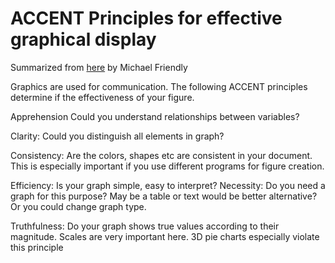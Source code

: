 # ACCENT Principles for effective graphical display

Summarized from [here](https://www.datavis.ca/gallery/accent.php) by Michael Friendly


Graphics are used for communication. The following ACCENT principles determine if the effectiveness of your figure.


Apprehension
	Could you understand relationships between variables?

Clarity:
	Could you distinguish all elements in graph?

Consistency:
	Are the colors, shapes etc are consistent in your document.
	This is especially important if you use different programs for figure creation.

Efficiency:
	Is your graph simple, easy to interpret?
Necessity:
	Do you need a graph for this purpose? May be a table or text would be better alternative?
	Or you could change graph type.

Truthfulness:
	Do your graph shows true values according to their magnitude.
	Scales are very important here.
	3D pie charts especially violate this principle


